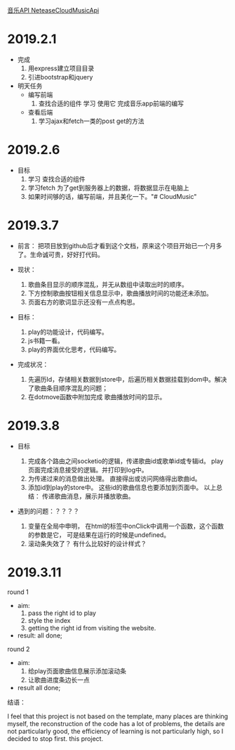 [音乐API NeteaseCloudMusicApi](https://github.com/Binaryify/NeteaseCloudMusicApi)

# 2019.2.1
- 完成
    1. 用express建立项目目录
    2. 引进bootstrap和jquery
- 明天任务
    - 编写前端
        1. 查找合适的组件 学习 使用它 完成音乐app前端的编写
    - 查看后端
        1. 学习ajax和fetch一类的post get的方法

# 2019.2.6
- 目标
    1. 学习 查找合适的组件
    2. 学习fetch 为了get到服务器上的数据，将数据显示在电脑上
    3. 如果时间够的话，编写前端，并且美化一下。"# CloudMusic" 

# 2019.3.7
- 前言： 把项目放到github后才看到这个文档，原来这个项目开始已一个月多了。生命诚可贵，好好打代码。
 - 现状：
    1. 歌曲条目显示的顺序混乱，并无从数组中读取出时的顺序。
    2. 下方控制歌曲按钮相关信息显示中，歌曲播放时间的功能还未添加。
    3. 页面右方的歌词显示还没有一点点构思。

- 目标：
    1. play的功能设计，代码编写。
    2. js书籍一看。
    3. play的界面优化思考，代码编写。

- 完成状况：
    1. 先遍历Id，存储相关数据到store中，后遍历相关数据挂载到dom中。解决了歌曲条目顺序混乱的问题；
    2. 在dotmove函数中附加完成 歌曲播放时间的显示。

# 2019.3.8
- 目标
    1. 完成各个路由之间socketio的逻辑，传递歌曲id或歌单id或专辑id。 play页面完成消息接受的逻辑。并打印到log中。
    2. 为传递过来的消息做出处理。 直接得出或访问网络得出歌曲id。
    3. 添加id到play的store中。 这些id的歌曲信息也要添加到页面中。
    以上总结： 传递歌曲消息，展示并播放歌曲。

- 遇到的问题：？？？？
    1. 变量在全局中申明， 在html的标签中onClick中调用一个函数，这个函数的参数是它， 可是结果在运行的时候是undefined。
    2. 滚动条失效了？ 有什么比较好的设计样式？


# 2019.3.11
round 1

- aim:
    1. pass the right id to play
    2. style the index
    3. getting the right id from visiting the website.
- result:
    all done;

round 2

- aim:
    1. 给play页面歌曲信息展示添加滚动条
    2. 让歌曲进度条边长一点
- result
    all done;


结语：

I feel that this project is not based on the template, many places are thinking myself, the reconstruction of the code has a lot of problems, the details are not particularly good, the efficiency of learning is not particularly high, so I decided to stop first. this project.
